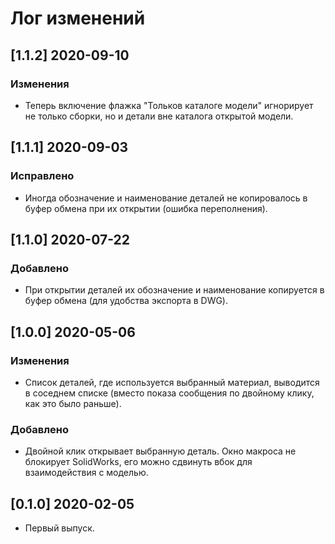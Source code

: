 ﻿# Лог изменений

[//]: # (YYYY-MM-DD)
[//]: # (Added, Changed, Deprecated, Removed, Fixed, Security)
[//]: # (Добавлено, Изменения, Устарело, Удалено, Исправлено, Безопасность)

## [1.1.2] 2020-09-10

### Изменения

- Теперь включение флажка "Тольков каталоге модели" игнорирует не только сборки, но и детали вне каталога открытой модели.

## [1.1.1] 2020-09-03

### Исправлено

- Иногда обозначение и наименование деталей не копировалось в буфер обмена при их открытии (ошибка переполнения).

## [1.1.0] 2020-07-22

### Добавлено

- При открытии деталей их обозначение и наименование копируется в буфер обмена (для удобства экспорта в DWG).

## [1.0.0] 2020-05-06

### Изменения

- Список деталей, где используется выбранный материал, выводится в соседнем списке (вместо показа сообщения по двойному клику, как это было раньше).

### Добавлено

- Двойной клик открывает выбранную деталь. Окно макроса не блокирует SolidWorks, его можно сдвинуть вбок для взаимодействия с моделью.

## [0.1.0] 2020-02-05

- Первый выпуск.
